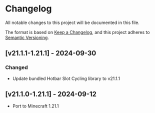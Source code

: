# Changelog
All notable changes to this project will be documented in this file.

The format is based on [Keep a Changelog](https://keepachangelog.com/en/1.0.0/),
and this project adheres to [Semantic Versioning](https://semver.org/spec/v2.0.0.html).

## [v21.1.1-1.21.1] - 2024-09-30
### Changed
- Update bundled Hotbar Slot Cycling library to v21.1.1

## [v21.1.0-1.21.1] - 2024-09-12
- Port to Minecraft 1.21.1
